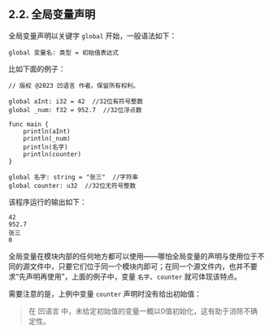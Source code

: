 ## 2.2. 全局变量声明

全局变量声明以关键字 `global` 开始，一般语法如下：

```wa
global 变量名: 类型 = 初始值表达式
```

比如下面的例子：

```wa
// 版权 @2023 凹语言 作者。保留所有权利。

global aInt: i32 = 42  //32位有符号整数
global _num: f32 = 952.7  //32位浮点数

func main {
	println(aInt)
	println(_num)
	println(名字)
	println(counter)
}

global 名字: string = "张三"  //字符串
global counter: u32  //32位无符号整数
```

该程序运行的输出如下：

```
42
952.7
张三
0
```

全局变量在模块内部的任何地方都可以使用——哪怕全局变量的声明与使用位于不同的源文件中，只要它们位于同一个模块内即可；在同一个源文件内，也并不要求“先声明再使用”，上面的例子中，变量 `名字`、`counter` 就可体现该特点。

需要注意的是，上例中变量 `counter` 声明时没有给出初始值：
> 在 凹语言 中，未给定初始值的变量一概以0值初始化，这有助于消除不确定性。

